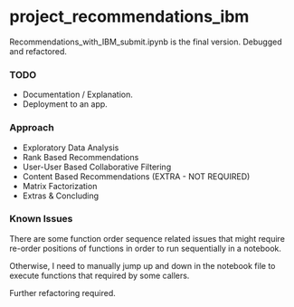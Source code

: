 # project\_recommendations\_ibm

Recommendations\_with\_IBM\_submit.ipynb is the final version. Debugged and refactored. 

### TODO
- Documentation / Explanation.
- Deployment to an app.

### Approach

- Exploratory Data Analysis
- Rank Based Recommendations
- User-User Based Collaborative Filtering
- Content Based Recommendations (EXTRA - NOT REQUIRED)
- Matrix Factorization
- Extras & Concluding

### Known Issues
There are some function order sequence related issues that might require re-order positions of functions
in order to run sequentially in a notebook. 

Otherwise, I need to manually jump up and down in the notebook file to 
execute functions that required by some callers. 

Further refactoring required. 